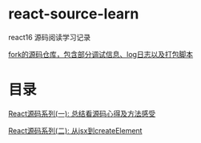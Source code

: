 # react-source-learn
react16 源码阅读学习记录

[fork的源码仓库，包含部分调试信息、log日志以及打包脚本](https://github.com/jsonz1993/react)


# 目录

[React源码系列(一): 总结看源码心得及方法感受](/../../issues/1)

[React源码系列(二): 从jsx到createElement](/../../issues/2)

